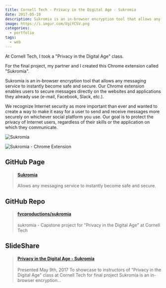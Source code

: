 ```yaml
---
title: Cornell Tech - Privacy in the Digital Age - Sukromia
date: 2017-05-10
description: Sukromia is an in-browser encryption tool that allows any messaging service to instantly become safe and secure.
image: https://i.imgur.com/VgiYCSV.png
categories:
  - portfolio
tags:
  - web
---
```


At Cornell Tech, I took a "Privacy in the Digital Age" class.

For the final project, my partner and I created this Chrome extension called "Sukromia".

Sukromia is an in-browser encryption tool that allows any messaging service to instantly become safe and secure. Our Chrome extension enables users to secure messages directly on the websites and applications they already use (e-mail, Facebook, Slack, etc.).

We recognize Internet security as more important than ever and wanted to create a way to make it easy for a user to send and receive messages more securely on whichever social platform you use. Our goal is to protect the privacy of Internet users, regardless of their skills or the application on which they communicate.

![Sukromia](https://github.com/fvcproductions/sukromia/blob/master/src/img/logo.png?raw=true)

![Sukromia - Chrome Extension](https://i.imgur.com/oFcezbj.png)

## GitHub Page

<blockquote class="embedly-card" data-card-controls="0"><h4><a href="https://fvcproductions.github.io/sukromia/#/">Sukromia</a></h4><p>Allows any messaging service to instantly become safe and secure.</p></blockquote>
<script async src="//cdn.embedly.com/widgets/platform.js" charset="UTF-8"></script>

## GitHub Repo

<blockquote class="embedly-card" data-card-controls="0"><h4><a href="https://github.com/fvcproductions/sukromia">fvcproductions/sukromia</a></h4><p>sukromia - Capstone project for "Privacy in the Digital Age" at Cornell Tech</p></blockquote>
<script async src="//cdn.embedly.com/widgets/platform.js" charset="UTF-8"></script>

## SlideShare

<blockquote class="embedly-card" data-card-controls="0"><h4><a href="https://www.slideshare.net/FVCproductions/privacy-in-the-digital-age-sukromia">Privacy in the Digital Age - Sukromia</a></h4><p>Presented May 9th, 2017 To showcase to instructors of "Privacy in the Digital Age" class at Cornell Tech for final project Sukromia is an in-browser encryption...</p></blockquote>
<script async src="//cdn.embedly.com/widgets/platform.js" charset="UTF-8"></script>
